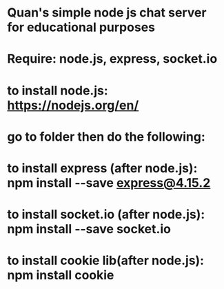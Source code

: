 # Quan's simple node js chat server for educational purposes
# Require: node.js, express, socket.io
# to install node.js: https://nodejs.org/en/
# go to folder then do the following:
# to install express (after node.js): npm install --save express@4.15.2
# to install socket.io (after node.js): npm install --save socket.io
# to install cookie lib(after node.js): npm install cookie